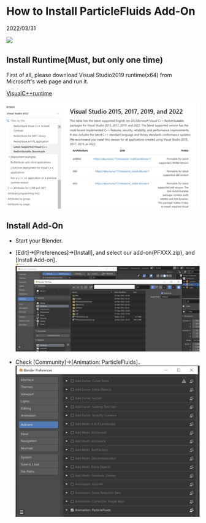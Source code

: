 # How to Install ParticleFluids Add-On

2022/03/31 

[![](https://img.youtube.com/vi/RZizUppkhcM/0.jpg)](https://www.youtube.com/watch?v=RZizUppkhcM)

## Install Runtime(Must, but only one time)
First of all, please download Visual Studio2019 runtime(x64) from Microsoft's web page and run it.

[VisualC++runtime](https://docs.microsoft.com/ja-jp/cpp/windows/latest-supported-vc-redist?view=msvc-170
 "VisualC++runtime")

![Runtime](./images/InstallRuntime.png) 

## Install Add-On
- Start your Blender.
- [Edit]->[Preferences]->[Install], and select our add-on(PFXXX.zip), and [Install Add-on]．
![Install](./images/Select.png) 

- Check [Community]->[Animation: ParticleFluids]．
![Install](./images/Install.png) 
